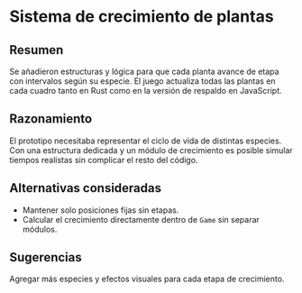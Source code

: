 # Sistema de crecimiento de plantas

## Resumen
Se añadieron estructuras y lógica para que cada planta avance de etapa con intervalos según su especie. El juego actualiza todas las plantas en cada cuadro tanto en Rust como en la versión de respaldo en JavaScript.

## Razonamiento
El prototipo necesitaba representar el ciclo de vida de distintas especies. Con una estructura dedicada y un módulo de crecimiento es posible simular tiempos realistas sin complicar el resto del código.

## Alternativas consideradas
- Mantener solo posiciones fijas sin etapas.
- Calcular el crecimiento directamente dentro de `Game` sin separar módulos.

## Sugerencias
Agregar más especies y efectos visuales para cada etapa de crecimiento.
